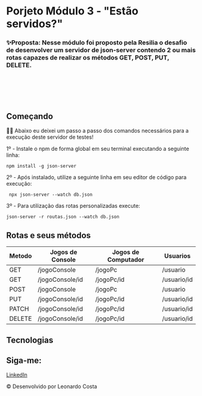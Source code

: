 # Porjeto Módulo 3 - "Estão servidos?"


### ✨Proposta: Nesse módulo foi proposto pela Resilia o desafio de desenvolver um servidor de json-server contendo 2 ou mais rotas capazes de realizar os métodos GET, POST, PUT, DELETE.

<br></br>
<br></br>

## Começando

🚶🏿 Abaixo eu deixei um passo a passo dos comandos necessários para a execução deste servidor de testes!


 1º - Instale o npm de forma global em seu terminal executando a seguinte linha:
    
    npm install -g json-server
     
 2º - Após instalado, utilize a seguinte linha em seu editor de código para execução:
   
     npx json-server --watch db.json

 3º - Para utilização das rotas personalizadas execute:
    
    json-server -r routas.json --watch db.json
     


## Rotas e seus métodos


| Metodo |Jogos de Console  | Jogos de Computador  | Usuarios |
| ------ | ---------        | -----------|  ------|
| GET    |  /jogoConsole    | /jogoPc    | /usuario |
| GET    |  /jogoConsole/id | /jogoPc/id | /usuario/id |
| POST   |  /jogoConsole    | /jogoPc    | /usuario |
| PUT    |  /jogoConsole/id | /jogoPc/id | /usuario/id |
| PATCH  |  /jogoConsole/id | /jogoPc/id | /usuario/id |
| DELETE |  /jogoConsole/id | /jogoPc/id | /usuario/id |


## Tecnologias


## Siga-me:

<a href="https://www.linkedin.com/in/leonardosantosdev/">LinkedIn</a>



©️ Desenvolvido por Leonardo Costa

